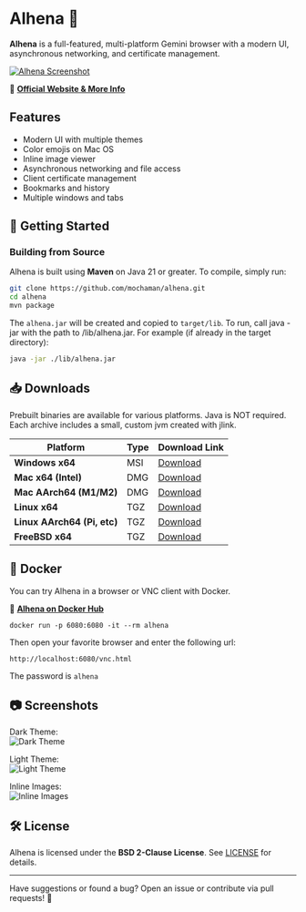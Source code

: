 # Alhena 🌟

**Alhena** is a full-featured, multi-platform Gemini browser with a modern UI, asynchronous networking, and certificate management.

[![Alhena Screenshot](https://metaloupe.com/alhena/alhena4.png)](https://metaloupe.com/alhena/alhena.html)

🔗 **[Official Website & More Info](https://metaloupe.com/alhena/alhena.html)**

## Features

- Modern UI with multiple themes
- Color emojis on Mac OS
- Inline image viewer
- Asynchronous networking and file access
- Client certificate management
- Bookmarks and history
- Multiple windows and tabs

## 🚀 Getting Started

### **Building from Source**
Alhena is built using **Maven** on Java 21 or greater. To compile, simply run:

```sh
git clone https://github.com/mochaman/alhena.git
cd alhena
mvn package
```

The `alhena.jar` will be created and copied to `target/lib`. To run, call java -jar with the path to /lib/alhena.jar. For example (if already in the target directory): 

```sh
java -jar ./lib/alhena.jar
```

## 📥 Downloads

Prebuilt binaries are available for various platforms. Java is NOT required. Each archive includes a small, custom jvm created with jlink.



| Platform            | Type  | Download Link |
|---------------------|------|--------------|
| **Windows x64**     | MSI  | [Download](https://metaloupe.com/alhena/alhena-1.6_windows_x64.zip) |
| **Mac x64 (Intel)** | DMG  | [Download](https://metaloupe.com/alhena/alhena-1.6_x64.dmg) |
| **Mac AArch64 (M1/M2)** | DMG  | [Download](https://metaloupe.com/alhena/alhena-1.6_aarch64.dmg) |
| **Linux x64**       | TGZ  | [Download](https://metaloupe.com/alhena/alhena-1.6_linux_x64.tgz) |
| **Linux AArch64 (Pi, etc)** | TGZ  | [Download](https://metaloupe.com/alhena/alhena-1.6_linux_aarch64.tgz) |
| **FreeBSD x64**     | TGZ  | [Download](https://metaloupe.com/alhena/alhena-1.6_freebsd_x64.tgz) |


## 🐳 Docker

You can try Alhena in a browser or VNC client with Docker.

🔗 **[Alhena on Docker Hub](https://hub.docker.com/r/bgrier1/alhena)**

```
docker run -p 6080:6080 -it --rm alhena
```
Then open your favorite browser and enter the following url:
```
http://localhost:6080/vnc.html
```
The password is `alhena`

## 📷 Screenshots

Dark Theme:  
![Dark Theme](https://metaloupe.com/alhena/alhena1.png)

Light Theme:  
![Light Theme](https://metaloupe.com/alhena/alhena2.png)

Inline Images:  
![Inline Images](https://metaloupe.com/alhena/alhena3.png)

## 🛠 License
Alhena is licensed under the **BSD 2-Clause License**. See [LICENSE](LICENSE) for details.

---

Have suggestions or found a bug? Open an issue or contribute via pull requests! 🚀


